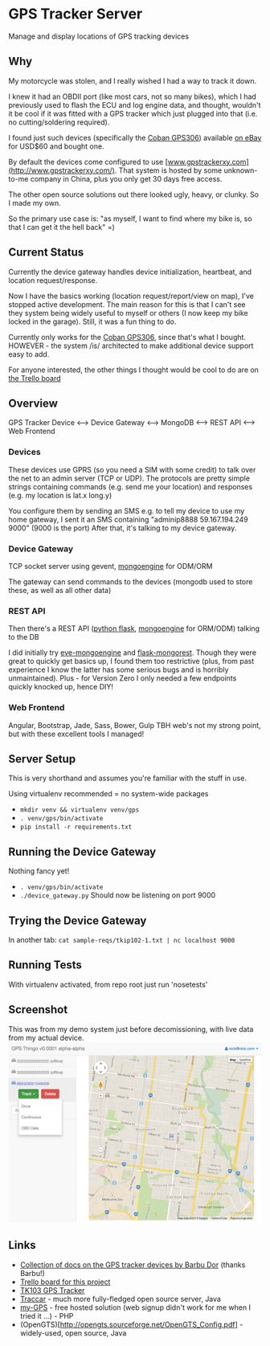 # GPS Tracker Server #
Manage and display locations of GPS tracking devices

## Why ##
My motorcycle was stolen, and I really wished I had a way to track it down.

I knew it had an OBDII port (like most cars, not so many bikes), which I had previously used to flash the ECU and log engine data, and thought, wouldn't it be cool if it was fitted with a GPS tracker which just plugged into that (i.e. no cutting/soldering required).

I found just such devices (specifically the [Coban GPS306](http://www.coban.net/html/2014/07/23/2014072306120056640641.html)) available [on eBay](http://www.ebay.com/sch/i.html?_from=R40&_trksid=p2047675.m570.l1313.TR11.TRC1.A0.H0.Xcoban+gps306&_nkw=coban+gps306&_sacat=0) for USD$60 and bought one.

By default the devices come configured to use [www.gpstrackerxy.com](http://www.gpstrackerxy.com/). That system is hosted by some unknown-to-me company in China, plus you only get 30 days free access.

The other open source solutions out there looked ugly, heavy, or clunky. So I made my own.

So the primary use case is: "as myself, I want to find where my bike is, so that I can get it the hell back" =)

## Current Status ##
Currently the device gateway handles device initialization, heartbeat, and location request/response.

Now I have the basics working (location request/report/view on map), I've stopped active development. The main reason for this is that I can't see they system being widely useful to myself or others (I now keep my bike locked in the garage). Still, it was a fun thing to do.

Currently only works for the [Coban GPS306](http://www.coban.net/html/2014/07/23/2014072306120056640641.html), since that's what I bought.  
HOWEVER - the system /is/ architected to make additional device support easy to add.

For anyone interested, the other things I thought would be cool to do are on [the Trello board](https://trello.com/b/yqAj7edK/gps-thingo)

## Overview ##
GPS Tracker Device <--> Device Gateway <--> MongoDB <--> REST API <--> Web Frontend

### Devices ###
These devices use GPRS (so you need a SIM with some credit) to talk over the net to an admin server (TCP or UDP). 
The protocols are pretty simple strings containing commands (e.g. send me your location) and responses (e.g. my location is lat.x long.y)

You configure them by sending an SMS 
e.g. to tell my device to use my home gateway, I sent it an SMS containing "adminip8888 59.167.194.249 9000" (9000 is the port) 
After that, it's talking to my device gateway.

### Device Gateway ###
TCP socket server using gevent, [mongoengine](http://mongoengine.org/) for ODM/ORM

The gateway can send commands to the devices (mongodb used to store these, as well as all other data)

### REST API ###
Then there's a REST API ([python flask](http://flask.pocoo.org/), [mongoengine](http://mongoengine.org/) for ORM/ODM) talking to the DB

I did initially try [eve-mongoengine](https://github.com/hellerstanislav/eve-mongoengine) and [flask-mongorest](https://github.com/elasticsales/flask-mongorest). Though they were great to quickly get basics up, I found them too restrictive (plus, from past experience I know the latter has some serious bugs and is horribly unmaintained). 
Plus - for Version Zero I only needed a few endpoints quickly knocked up, hence DIY!

### Web Frontend ###
Angular, Bootstrap, Jade, Sass, Bower, Gulp 
TBH web's not my strong point, but with these excellent tools I managed!

## Server Setup ##
This is very shorthand and assumes you're familiar with the stuff in use.

Using virtualenv recommended = no system-wide packages
* `mkdir venv && virtualenv venv/gps`
* `. venv/gps/bin/activate`
* `pip install -r requirements.txt`

## Running the Device Gateway ##
Nothing fancy yet!
* `. venv/gps/bin/activate`
* `./device_gateway.py`
Should now be listening on port 9000

## Trying the Device Gateway ##
In another tab: `cat sample-reqs/tkip102-1.txt | nc localhost 9000`

## Running Tests ##
With virtualenv activated, from repo root just run 'nosetests'

## Screenshot ##
This was from my demo system just before decomissioning, with live data from my actual device.
![Screenshot of GPS Thingo](doc/gps-tracker-thingo-screenshot.png "Screenshot of GPS Tracker Thingo v0.000001 Alpha etc")

## Links ##
* [Collection of docs on the GPS tracker devices by Barbu Dor](https://drive.google.com/drive/u/0/#folders/0B9QofkYKWsMuZnIwZ1BqeXhzQlE) (thanks Barbu!)
* [Trello board for this project](https://trello.com/b/yqAj7edK/gps-thingo)
* [TK103 GPS Tracker](http://en.wikibooks.org/wiki/TK103_GPS_Tracker)
* [Traccar](http://www.traccar.org/) - much more fully-fledged open source server, Java
* [my-GPS](http://www.my-gps.org/index-en.php) - free hosted solution (web signup didn't work for me when I tried it ...) - PHP
* (OpenGTS)[http://opengts.sourceforge.net/OpenGTS_Config.pdf] - widely-used, open source, Java
